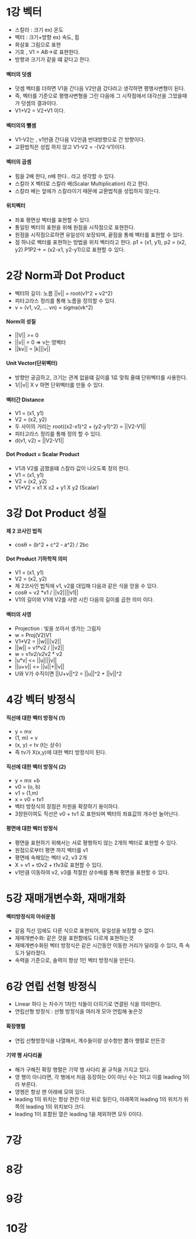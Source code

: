 # 1강 벡터 
- 스칼라 : 크기 ex) 온도
- 벡터 : 크기+방향 ex) 속도, 힘
- 화살표 그림으로 표현
- 기호 , V1 = AB->로 표현한다.
- 방향과 크기가 같을 떄 같다고 한다.

#### 벡터의 덧셈
- 덧셈 벡터를 더하면 V1을 간다음 V2만큼 갔다라고 생각하면 평행사변형이 된다.
- 즉, 벡터를 기준으로 평행사변형을 그린 다음에 그 시작점에서 대각선을 그었을때 가 덧셈의 결과이다.
- V1+V2 = V2+V1 이다.

#### 벡터의의 뺼셈
- V1-V2는 , v1만큼 간다음 V2만큼 반대방향으로 간 방향이다.
- 교환법칙은 성립 하지 않고 V1-V2 = -(V2-V1)이다.

#### 벡터의 곱셈
- 힘을 2배 한다, n배 한다.. 라고 생각할 수 있다. 
- 스칼라 X 벡터로 스칼라 배(Scalar Multiplication) 라고 한다.
- 스칼라 배는 앞에가 스칼라이기 때문에 교환법칙을 성립하지 않는다.

#### 위치벡터
- 좌표 평면상 벡터를 표현할 수 있다.
- 통일된 벡터의 표현을 위해 원점을 시작점으로 표현한다.
- 원점을 시작점으로하면 유일성이 보장되며, 끝점을 통해 벡터를 표현할 수 있다.
- 점 하나로 벡터를 표현하는 방법을 위치 벡터라고 한다.
p1 = (x1, y1), p2 = (x2, y2)
P1P2-> = (x2-x1, y2-y1)으로 표현할 수 있다.

# 2강 Norm과 Dot Product
- 벡터의 길이: 노름 ||v|| = root(v1^2 + v2^2)
- 피타고라스 정리를 통해 노름을 정의할 수 있다.
- v = (v1, v2, ... vn) = sigma(vk^2)

#### Norm의 성질
- ||V|| >= 0
- ||v|| = 0 =>  v는 영벡터
- ||kv|| = |k|||v||

#### Unit Vector(단위벡터)
- 방향만 궁금하고, 크기는 관계 없을떄 길이를 1로 맞춰 줄떄 단위벡터를 사용한다.
- 1/||v|| X v 하면 단위벡터를 만들 수 있다.

#### 벡터간 Distance
- V1 = (x1, y1)
- V2 = (x2, y2)
- 두 사이의 거리는 root((x2-x1)^2 + (y2-y1)^2) = ||V2-V1||
- 피타고라스 정리를 통해 정의 할 수 있다.
- d(v1, v2) = ||V2-V1||

#### Dot Product = Scalar Product
- V1과 V2를 곱했을떄 스칼라 값이 나오도록 정의 한다.
- V1 = (x1, y1)
- V2 = (x2, y2)
- V1*V2 = x1 X x2 + y1 X y2 (Scalar)

# 3강 Dot Product 성질

#### 제 2 코사인 법칙
- cosθ = (b^2 + c^2 - a^2) / 2bc

#### Dot Product 기하학적 의미
- V1 = (x1, y1)
- V2 = (x2, y2)
- 제 2코사인 법칙에 v1, v2를 대입해 다음과 같은 식을 얻을 수 있다.
- cosθ = v2 *v1 / ||v2||||v1||
- V1의 길이와 V1에 V2를 사영 시킨 다음의 길이를 곱한 의미 이다.

#### 벡터의 사영
- Projection : 빛을 쏘아서 생가는 그림자
- w = Proj(V2)V1
- V1*V2 = ||w||||v2||
- ||w|| = v1*v2 / ||v2||
- w = v1*v2/v2*v2 * v2
- |u*v| <= ||u||||v||
- ||u+v|| <= ||u||+||v||
- U와 V가 수직이면 ||U+v||^2 = ||u||^2 + ||v||^2

# 4강 벡터 방정식

#### 직선에 대한 벡터 방정식 (1)
- y = mx
- (1, m) = v
- (x, y) = tv (t는 상수)
- 즉 tv가 X(x,y)에 대한 벡터 방정식이 된다.

#### 직선에 대한 벡터 방정식 (2)
- y = mx +b
- v0 = (o, b)
- v1 = (1,m)
- x = v0 + tv1 
- 벡터 방정식의 장점은 차원을 확장하기 용이하다.
- 3창원이여도 직선은 v0 + tv1 로 표현되며 벡터의 좌표값의 개수만 늘어난다.

#### 평면에 대한 벡터 방정식
- 평면을 표현하기 위해서는 서로 평행하지 않는 2개의 벡터로 표현할 수 있다.
- 원점으로부터 평면 까지 벡터를 v1
- 평면에 속해있는 벡터 v2, v3 2개
- X = v1 + t0v2 + t1v3로 표현할 수 있다.
- v1만큼 이동하여 v2, v3를 적절한 상수배를 통해 평면을 표현할 수 있다. 

# 5강 재매개변수화, 재매개화

#### 벡터방정식의 아쉬운점
- 같음 직선 임에도 다른 식으로 표현되어, 유일성을 보장할 수 없다.
- 재매개변수화: 같은 것을 표현함에도 다르게 표현하는것
- 재매개변수화된 벡터 방정식은 같은 시간동안 이동한 거리가 달라질 수 있다, 즉 속도가 달라졌다. 
- 속력을 기준으로, 솔력이 항상 1인 벡터 방정식을 만든다.

# 6강 연립 선형 방정식
- Linear 하다 는 차수가 1차인 식들이 더히기로 연결된 식을 의미한다.
- 연립선형 방정식 : 선형 방정식을 여러개 모아 연립해 놓은것

#### 확장행렬
- 연립 선형방정식을 나열해서, 계수들이랑 상수항만 뽑아 행렬로 만든것

#### 기약 행 사다리꼴
- 해가 구해진 확장 행렬은 기약 행 사다리 꼴 규칙을 가지고 있다.
- 영 행이 아니라면, 각 행에서 처음 등장하는 0이 아닌 수는 1이고 이를 leading 1이라 부른다.
- 영행은 항상 맨 아래에 모여 있다.
- leading 1의 위치는 항상 한칸 이상 뒤로 밀린다, 아래쪽의 leading 1의 위치가 위쪽의 leading 1의 위치보다 크다.
- leading 1이 포함된 열은 leading 1을 제외하면 모두 0이다.

# 7강

# 8강

# 9강

# 10강